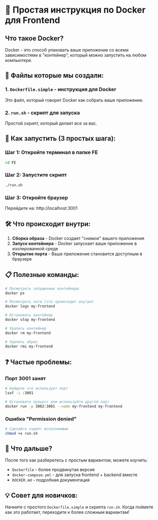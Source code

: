# 🐳 Простая инструкция по Docker для Frontend

## Что такое Docker?
Docker - это способ упаковать ваше приложение со всеми зависимостями в "контейнер", который можно запустить на любом компьютере.

## 📁 Файлы которые мы создали:

### 1. `Dockerfile.simple` - инструкция для Docker
Это файл, который говорит Docker как собрать ваше приложение.

### 2. `run.sh` - скрипт для запуска
Простой скрипт, который делает все за вас.

## 🚀 Как запустить (3 простых шага):

### Шаг 1: Откройте терминал в папке FE
```bash
cd FE
```

### Шаг 2: Запустите скрипт
```bash
./run.sh
```

### Шаг 3: Откройте браузер
Перейдите на: http://localhost:3001

## 🛠️ Что происходит внутри:

1. **Сборка образа** - Docker создает "снимок" вашего приложения
2. **Запуск контейнера** - Docker запускает ваше приложение в изолированной среде
3. **Открытие порта** - Ваше приложение становится доступным в браузере

## 📋 Полезные команды:

```bash
# Посмотреть запущенные контейнеры
docker ps

# Посмотреть логи (что происходит внутри)
docker logs my-frontend

# Остановить контейнер
docker stop my-frontend

# Удалить контейнер
docker rm my-frontend

# Удалить образ
docker rmi my-frontend
```

## ❓ Частые проблемы:

### Порт 3001 занят
```bash
# Найдите что использует порт
lsof -i :3001

# Остановите процесс или используйте другой порт
docker run -p 3002:3001 --name my-frontend my-frontend
```

### Ошибка "Permission denied"
```bash
# Сделайте скрипт исполняемым
chmod +x run.sh
```

## 🎯 Что дальше?

После того как разберетесь с простым вариантом, можете изучить:
- `Dockerfile` - более продвинутая версия
- `docker-compose.yml` - для запуска frontend + backend вместе
- `DOCKER.md` - подробная документация

## 💡 Совет для новичков:

Начните с простого `Dockerfile.simple` и скрипта `run.sh`. Когда поймете как это работает, переходите к более сложным вариантам!
